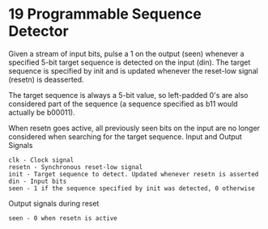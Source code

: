# 19 Programmable Sequence Detector

Given a stream of input bits, pulse a 1 on the output (seen) whenever a specified 5-bit target sequence is detected on the input (din). The target sequence is specified by init and is updated whenever the reset-low signal (resetn) is deasserted.

The target sequence is always a 5-bit value, so left-padded 0's are also considered part of the sequence (a sequence specified as b11 would actually be b00011).

When resetn goes active, all previously seen bits on the input are no longer considered when searching for the target sequence.
Input and Output Signals

    clk - Clock signal
    resetn - Synchronous reset-low signal
    init - Target sequence to detect. Updated whenever resetn is asserted
    din - Input bits
    seen - 1 if the sequence specified by init was detected, 0 otherwise

Output signals during reset

    seen - 0 when resetn is active
